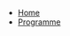 <!-- docs/_sidebar.md -->

- [Home](README.md "Home")
- [Programme](structure.md "Programme")
<!-- - [Boilerplate](boilerplate.md "Boilerplate") -->
